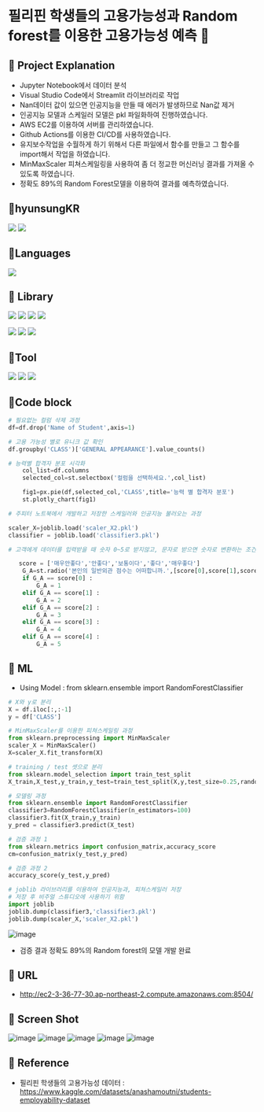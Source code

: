 # 필리핀 학생들의 고용가능성과 Random forest를 이용한 고용가능성 예측 👀

## 📌 Project Explanation

* Jupyter Notebook에서 데이터 분석
* Visual Studio Code에서 Streamlit 라이브러리로 작업
* Nan데이터 값이 있으면 인공지능을 만들 때 에러가 발생하므로 Nan값 제거
* 인공지능 모델과 스케일러 모델은 pkl 파일화하여 진행하였습니다.
* AWS EC2를 이용하여 서버를 관리하였습니다.
* Github Actions를 이용한 CI/CD를 사용하였습니다.
* 유지보수작업을 수월하게 하기 위해서 다른 파일에서 함수를 만들고 그 함수를 import해서 작업을 하였습니다.
* MinMaxScaler 피쳐스케일링을 사용하여 좀 더 정교한 머신러닝 결과를 가져올 수 있도록 하였습니다.
* 정확도 89%의 Random Forest모델을 이용하여 결과를 예측하였습니다.



## 📌hyunsungKR
<a href="https://github.com/hyunsungKR/"><img src="https://img.shields.io/badge/GitHub-181717?style=flat-square&logo=GitHub&logoColor=white"/></a> <a href="https://hyunsungstory.tistory.com/"><img src="https://img.shields.io/badge/Tistory-466BB0?style=flat-square&logo=Tistory&logoColor=white"/></a>

## 📌Languages
<img src="https://img.shields.io/badge/Python-3776AB?style=flat-square&logo=Python&logoColor=white"/>

## 📌 Library
<img src="https://img.shields.io/badge/NumPy-013243?style=flat-square&logo=NumPy&logoColor=white"/> <img src="https://img.shields.io/badge/pandas-150458?style=flat-square&logo=pandas&logoColor=white"/> <img src="https://img.shields.io/badge/Streamlit-FF4B4B?style=flat-square&logo=Streamlit&logoColor=white"/> <img src="https://img.shields.io/badge/matplotlib.pyplot-40AEF0?style=flat-square&logo=&logoColor=white"/> 

<img src="https://img.shields.io/badge/Seaborn-006600?style=flat-square&logo=&logoColor=white"/> <img src="https://img.shields.io/badge/scikit-learn-F7931E?style=flat-square&logo=scikit-learn&logoColor=white"/> <img src="https://img.shields.io/badge/SciPy-8CAAE6?style=flat-square&logo=SciPy&logoColor=white"/>   

## 📌Tool
<img src="https://img.shields.io/badge/Visual Studio Code-007ACC?style=flat-square&logo=Visual Studio Code&logoColor=white"/> <img src="https://img.shields.io/badge/Anaconda-44A833?style=flat-square&logo=Anaconda&logoColor=white"/> <img src="https://img.shields.io/badge/Amazon AWS-232F3E?style=flat-square&logo=Amazon AWS&logoColor=white"/> 

## 📌Code block
```python
# 필요없는 컬럼 삭제 과정
df=df.drop('Name of Student',axis=1)
```
```python
# 고용 가능성 별로 유니크 값 확인
df.groupby('CLASS')['GENERAL APPEARANCE'].value_counts()
```
```python
# 능력별 합격자 분포 시각화
    col_list=df.columns
    selected_col=st.selectbox('컬럼을 선택하세요.',col_list)

    fig1=px.pie(df,selected_col,'CLASS',title='능력 별 합격자 분포')
    st.plotly_chart(fig1)
 ```
```python
# 주피터 노트북에서 개발하고 저장한 스케일러와 인공지능 불러오는 과정

scaler_X=joblib.load('scaler_X2.pkl')
classifier = joblib.load('classifier3.pkl')
```
```python
# 고객에게 데이터를 입력받을 때 숫자 0~5로 받지않고, 문자로 받으면 숫자로 변환하는 조건문

   score = ['매우안좋다','안좋다','보통이다','좋다','매우좋다']
    G_A=st.radio('본인의 일반외관 점수는 어떠합니까.',[score[0],score[1],score[2],score[3],score[4]])
    if G_A == score[0] :
        G_A = 1
    elif G_A == score[1] :
        G_A = 2
    elif G_A == score[2] :
        G_A = 3
    elif G_A == score[3] :
        G_A = 4
    elif G_A == score[4] :
        G_A = 5
 ```
 
 

## 📌 ML
* Using Model : from sklearn.ensemble import RandomForestClassifier
```python
# X와 y로 분리
X = df.iloc[:,:-1]
y = df['CLASS']
```
```python
# MinMaxScaler를 이용한 피쳐스케일링 과정
from sklearn.preprocessing import MinMaxScaler
scaler_X = MinMaxScaler()
X=scaler_X.fit_transform(X)
```
```python
# training / test 셋으로 분리
from sklearn.model_selection import train_test_split
X_train,X_test,y_train,y_test=train_test_split(X,y,test_size=0.25,random_state=22)
```
```python
# 모델링 과정
from sklearn.ensemble import RandomForestClassifier
classifier3=RandomForestClassifier(n_estimators=100)
classifier3.fit(X_train,y_train)
y_pred = classifier3.predict(X_test)
```
```python
# 검증 과정 1
from sklearn.metrics import confusion_matrix,accuracy_score
cm=confusion_matrix(y_test,y_pred)
```
```python
# 검증 과정 2
accuracy_score(y_test,y_pred)
```
```python
# joblib 라이브러리를 이용하여 인공지능과, 피쳐스케일러 저장
# 저장 후 비주얼 스튜디오에 사용하기 위함
import joblib
joblib.dump(classifier3,'classifier3.pkl')
joblib.dump(scaler_X,'scaler_X2.pkl')
```
![image](https://user-images.githubusercontent.com/120348500/209256355-fc7430fc-15d9-4102-93a3-38df8a96a9cd.png)
* 검증 결과 정확도 89%의 Random forest의 모델 개발 완료



## 📌 URL
  - http://ec2-3-36-77-30.ap-northeast-2.compute.amazonaws.com:8504/

## 📌 Screen Shot
![image](https://user-images.githubusercontent.com/120348500/209257044-bf3d0454-8aec-4b7a-bda4-66d49be87569.png)
![image](https://user-images.githubusercontent.com/120348500/209257100-f75522f7-01ed-46af-aec1-c043955a6115.png)
![image](https://user-images.githubusercontent.com/120348500/209257149-0d464071-a79f-4c93-af1d-c6fadf5c2f78.png)
![image](https://user-images.githubusercontent.com/120348500/209257188-7d73f651-0542-4d01-96f1-402c1b40cc68.png)
![image](https://user-images.githubusercontent.com/120348500/209257217-63fa9654-d884-4987-8aea-82e9774d9b7e.png)


## 📌 Reference

* 필리핀 학생들의 고용가능성 데이터 : https://www.kaggle.com/datasets/anashamoutni/students-employability-dataset
